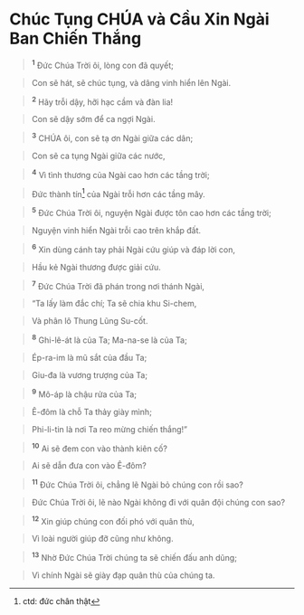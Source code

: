 

# Chúc Tụng CHÚA và Cầu Xin Ngài Ban Chiến Thắng

> <sup><b>1</b></sup> Đức Chúa Trời ôi, lòng con đã quyết;
>


> Con sẽ hát, sẽ chúc tụng, và dâng vinh hiển lên Ngài.
>


> <sup><b>2</b></sup> Hãy trỗi dậy, hỡi hạc cầm và đàn lia!
>


> Con sẽ dậy sớm để ca ngợi Ngài.
>


> <sup><b>3</b></sup> CHÚA ôi, con sẽ tạ ơn Ngài giữa các dân;
>


> Con sẽ ca tụng Ngài giữa các nước,
>


> <sup><b>4</b></sup> Vì tình thương của Ngài cao hơn các tầng trời;
>


> Đức thành tín[^1] của Ngài trỗi hơn các tầng mây.
>


> <sup><b>5</b></sup> Đức Chúa Trời ôi, nguyện Ngài được tôn cao hơn các tầng trời;
>


> Nguyện vinh hiển Ngài trỗi cao trên khắp đất.
>


> <sup><b>6</b></sup> Xin dùng cánh tay phải Ngài cứu giúp và đáp lời con,
>


> Hầu kẻ Ngài thương được giải cứu.
>


> <sup><b>7</b></sup> Đức Chúa Trời đã phán trong nơi thánh Ngài,
>


> “Ta lấy làm đắc chí; Ta sẽ chia khu Si-chem,
>


> Và phân lô Thung Lũng Su-cốt.
>


> <sup><b>8</b></sup> Ghi-lê-át là của Ta; Ma-na-se là của Ta;
>


> Ép-ra-im là mũ sắt của đầu Ta;
>


> Giu-đa là vương trượng của Ta;
>


> <sup><b>9</b></sup> Mô-áp là chậu rửa của Ta;
>


> Ê-đôm là chỗ Ta thảy giày mình;
>


> Phi-li-tin là nơi Ta reo mừng chiến thắng!”
>


> <sup><b>10</b></sup> Ai sẽ đem con vào thành kiên cố?
>


> Ai sẽ dẫn đưa con vào Ê-đôm?
>


> <sup><b>11</b></sup> Đức Chúa Trời ôi, chẳng lẽ Ngài bỏ chúng con rồi sao?
>


> Đức Chúa Trời ôi, lẽ nào Ngài không đi với quân đội chúng con sao?
>


> <sup><b>12</b></sup> Xin giúp chúng con đối phó với quân thù,
>


> Vì loài người giúp đỡ cũng như không.
>


> <sup><b>13</b></sup> Nhờ Đức Chúa Trời chúng ta sẽ chiến đấu anh dũng;
>


> Vì chính Ngài sẽ giày đạp quân thù của chúng ta.
>

[^1]: ctd: đức chân thật
